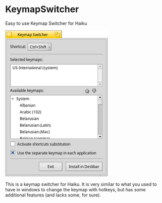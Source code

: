 # KeymapSwitcher
Easy to use Keymap Switcher for Haiku

![screenshot](screenshot.png)

This is a keymap switcher for Haiku. It is very similar to what you used to have in windows to change the keymap with hotkeys, but has some additional features (and lacks some, for sure).
